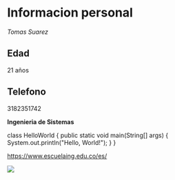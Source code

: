 # Informacion personal

_Tomas Suarez_  


## **Edad** 

21 años
## Telefono 

3182351742   


**Ingenieria de Sistemas**


class HelloWorld {
    public static void main(String[] args) {
        System.out.println("Hello, World!"); 
    }
}

https://www.escuelaing.edu.co/es/

![](https://github.githubassets.com/images/modules/logos_page/GitHub-Mark.png)


